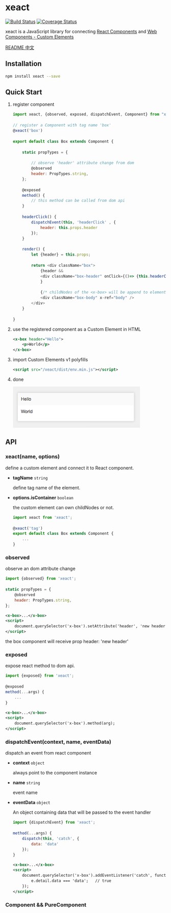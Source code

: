 # xeact

[![Build Status](https://travis-ci.org/pengzhanlee/xeact.svg?branch=master)](https://travis-ci.org/pengzhanlee/xeact)
[![Coverage Status](https://coveralls.io/repos/github/pengzhanlee/xeact/badge.svg?branch=master)](https://coveralls.io/github/pengzhanlee/xeact?branch=master)

xeact is a JavaScript library for connecting [React Components](https://reactjs.org/docs/react-component.html) and [Web Components - Custom Elements](https://w3c.github.io/webcomponents/spec/custom/)

[README 中文](README-zh_CN.md)

## Installation

```sh
npm install xeact --save
```

## Quick Start

1. register component

    ```js
    import xeact, {observed, exposed, dispatchEvent, Component} from "xeact";

    // register a Component with tag name 'box'
    @xeact('box')

    export default class Box extends Component {

        static propTypes = {

            // observe 'header' attribute change from dom
            @observed
            header: PropTypes.string,
        };

        @exposed
        method() {
            // this method can be called from dom api
        }

        headerClick() {
            dispatchEvent(this, 'headerClick' , {
                header: this.props.header
            });
        }

        render() {
            let {header} = this.props;

            return <div className="box">
                {header &&
                <div className="box-header" onClick={()=> {this.headerClick()}}>{header}</div>
                }

                {/* childNodes of the <x-box> will be append to element which has a `body` x-ref attribute. */}
                <div className="box-body" x-ref="body" />
            </div>
        }

    }
    ```

2. use the registered component as a Custom Element in HTML
    ```xml
    <x-box header="Hello">
        <p>World</p>
    </x-box>
    ```

3. import Custom Elements v1 polyfills
    ```xml
    <script src="/xeact/dist/env.min.js"></script>
    ```

4. done

    ![](https://raw.githubusercontent.com/pengzhanlee/xeact/master/docs/image/quickStart.png)


## API

### xeact(name, options)

define a custom element and connect it to React component.

- **tagName** `string`

    define tag name of the element.

- **options.isContainer** `boolean`

    the custom element can own childNodes or not.

    ```js
    import xeact from 'xeact';

    @xeact('tag')
    export default class Box extends Component {
        ...
    }
    ```

### observed

observe an dom attribute change

```js
import {observed} from 'xeact';

static propTypes = {
    @observed
    header: PropTypes.string,
};
```

```xml
<x-box>...</x-box>
<script>
    document.querySelector('x-box').setAttribute('header', 'new header');
</script>
```

the box component will receive prop header: 'new header'


### exposed

expose react method to dom api.

```js
import {exposed} from 'xeact';

@exposed
method(...args) {
    ...
}
```

```xml
<x-box>...</x-box>
<script>
    document.querySelector('x-box').method(arg);
</script>
```

### dispatchEvent(context, name, eventData)

dispatch an event from react component

- **context** `object`

    always point to the component instance

- **name** `string`

    event name

- **eventData** `object`

    An object containing data that will be passed to the event handler

    ```js
    import {dispatchEvent} from 'xeact';

    method(...args) {
        dispatch(this, 'catch', {
            data: 'data'
        });
    }
    ```

    ```xml
    <x-box>...</x-box>
    <script>
        document.querySelector('x-box').addEventListener('catch', function(e){
            e.detail.data === 'data';   // true
        });
    </script>
    ```


### Component && PureComponent


